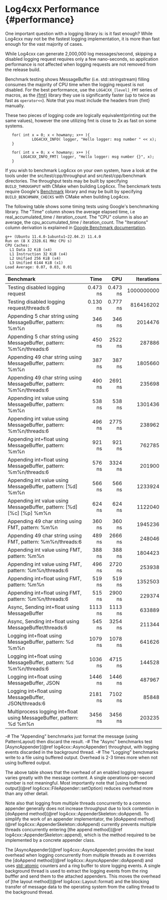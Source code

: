 Log4cxx Performance {#performance}
===
<!--
 Note: License header cannot be first, as doxygen does not generate
 cleanly if it before the '==='
-->
<!--
 Licensed to the Apache Software Foundation (ASF) under one or more
 contributor license agreements.  See the NOTICE file distributed with
 this work for additional information regarding copyright ownership.
 The ASF licenses this file to You under the Apache License, Version 2.0
 (the "License"); you may not use this file except in compliance with
 the License.  You may obtain a copy of the License at

	http://www.apache.org/licenses/LICENSE-2.0

 Unless required by applicable law or agreed to in writing, software
 distributed under the License is distributed on an "AS IS" BASIS,
 WITHOUT WARRANTIES OR CONDITIONS OF ANY KIND, either express or implied.
 See the License for the specific language governing permissions and
 limitations under the License.
-->

One important question with a logging library is: is it fast enough?
While Log4cxx may not be the fastest logging implementation, it is more than fast
enough for the vast majority of cases.

While Log4cxx can generate 2,000,000 log messages/second,
skipping a disabled logging request requires only a few nano-seconds,
so application performance is not affected when
logging requests are not removed from the release build.

Benchmark testing shows MessageBuffer (i.e. std::stringstream) filling
consumes the majority of CPU time when the logging request is not disabled.
For the best performance, use the `LOG4CXX_[level]_FMT` series of macros,
as the [{fmt}](https://fmt.dev/latest/index.html) library
they use is significantly faster
(up to twice as fast as `operator<<`).
Note that you must include the headers from {fmt} manually.

These two pieces of logging code are logically equivalent(printing out the same
values), however the one utilizing fmt is close to 2x as fast on some systems.

```{.cpp}
   for( int x = 0; x < howmany; x++ ){
            LOG4CXX_INFO( logger, "Hello logger: msg number " << x);
   }
```

```{.cpp}
   for( int x = 0; x < howmany; x++ ){
       LOG4CXX_INFO_FMT( logger, "Hello logger: msg number {}", x);
   }
```

If you wish to benchmark Log4cxx on your own system, have a look at the tools
under the src/test/cpp/throughput and src/test/cpp/benchmark directories.
The throughput tests may be built by
specifying `BUILD_THROUGHPUT` with CMake when building Log4cxx.
The benckmark tests require Google's [Benchmark](https://github.com/google/benchmark) library
and may be built by specifying `BUILD_BENCHMARK_CHECKS` with CMake when building Log4cxx.

The following table shows some timing tests using Google's benchmarking library.
The "Time" column shows the average elapsed time, i.e real_accumulated_time / iteration_count.
The "CPU" column is also an average, the cpu_accumulated_time / iteration_count.
The "Iterations" column derivation is explained in [Google Benchmark documentation](https://google.github.io/benchmark/user_guide.html#runtime-and-reporting-considerations).

	g++ (Ubuntu 11.4.0-1ubuntu1~22.04.2) 11.4.0
	Run on (8 X 2328.61 MHz CPU s)
	CPU Caches:
	  L1 Data 32 KiB (x4)
	  L1 Instruction 32 KiB (x4)
	  L2 Unified 256 KiB (x4)
	  L3 Unified 6144 KiB (x1)
	Load Average: 0.07, 0.03, 0.01

| Benchmark    | Time         | CPU          |   Iterations |
| :----------- | -----------: | -----------: | -----------: |
| Testing disabled logging request | 0.473 ns | 0.473 ns | 1000000000 |
| Testing disabled logging request/threads:6 | 0.130 ns | 0.777 ns | 816416202 |
| Appending 5 char string using MessageBuffer, pattern: \%m\%n | 346 ns | 346 ns | 2014476 |
| Appending 5 char string using MessageBuffer, pattern: \%m\%n/threads:6 | 450 ns | 2522 ns | 287886 |
| Appending 49 char string using MessageBuffer, pattern: \%m\%n | 387 ns | 387 ns | 1805660 |
| Appending 49 char string using MessageBuffer, pattern: \%m\%n/threads:6 | 490 ns | 2691 ns | 235698 |
| Appending int value using MessageBuffer, pattern: \%m\%n | 538 ns | 538 ns | 1301436 |
| Appending int value using MessageBuffer, pattern: \%m\%n/threads:6 | 496 ns | 2775 ns | 238962 |
| Appending int+float using MessageBuffer, pattern: \%m\%n | 921 ns | 921 ns | 762785 |
| Appending int+float using MessageBuffer, pattern: \%m\%n/threads:6 | 576 ns | 3324 ns | 201900 |
| Appending int value using MessageBuffer, pattern: [\%d] \%m\%n | 566 ns | 566 ns | 1233924 |
| Appending int value using MessageBuffer, pattern: [\%d] [\%c] [\%p] \%m\%n | 624 ns | 624 ns | 1122040 |
| Appending 49 char string using FMT, pattern: \%m\%n | 360 ns | 360 ns | 1945236 |
| Appending 49 char string using FMT, pattern: \%m\%n/threads:6 | 489 ns | 2666 ns | 248046 |
| Appending int value using FMT, pattern: \%m\%n | 388 ns | 388 ns | 1804423 |
| Appending int value using FMT, pattern: \%m\%n/threads:6 | 496 ns | 2720 ns | 253938 |
| Appending int+float using FMT, pattern: \%m\%n | 519 ns | 519 ns | 1352503 |
| Appending int+float using FMT, pattern: \%m\%n/threads:6 | 515 ns | 2900 ns | 229374 |
| Async, Sending int+float using MessageBuffer | 1113 ns | 1113 ns | 633889 |
| Async, Sending int+float using MessageBuffer/threads:6 | 545 ns | 3254 ns | 211344 |
| Logging int+float using MessageBuffer, pattern: \%d \%m\%n | 1079 ns | 1078 ns | 641626 |
| Logging int+float using MessageBuffer, pattern: \%d \%m\%n/threads:6 | 1036 ns | 4715 ns | 144528 |
| Logging int+float using MessageBuffer, JSON | 1446 ns | 1446 ns | 487967 |
| Logging int+float using MessageBuffer, JSON/threads:6 | 2181 ns | 7102 ns | 85848 |
| Multiprocess logging int+float using MessageBuffer, pattern: \%d \%m\%n | 3456 ns | 3456 ns | 203235 |

-# The "Appending" benchmarks just format the message (using PatternLayout) then discard the result.
-# The "Async" benchmarks test [AsyncAppender](@ref log4cxx::AsyncAppender) throughput, with logging events discarded in the background thread.
-# The "Logging" benchmarks write to a file using buffered output. Overhead is 2-3 times more when not using buffered output.

The above table shows that the overhead of an enabled logging request
varies greatly with the message content.
A single operations-per-second number is not meaningful.
Most importantly note that [using buffered output](@ref log4cxx::FileAppender::setOption)
reduces overhead more than any other detail.

Note also that logging from multiple threads concurrently
to a common appender generally does not increase throughput
due to lock contention in [doAppend method](@ref log4cxx::AppenderSkeleton::doAppend).
To simplify the work of an appender implementator,
the [doAppend method](@ref log4cxx::AppenderSkeleton::doAppend) currently prevents multiple threads
concurrently entering [the append method](@ref log4cxx::AppenderSkeleton::append),
which is the method required to be implemented by a concrete appender class.

The [AsyncAppender](@ref log4cxx::AsyncAppender) provides the least overhead
when logging concurrently from multiple threads
as it overrides the [doAppend method](@ref log4cxx::AsyncAppender::doAppend)
and uses [std::atomic](https://en.cppreference.com/w/cpp/atomic/atomic.html)
counters and a ring buffer to store logging events.
A single background thread is used to extract the logging events
from the ring bufffer and send them
to the attached appenders.
This moves the overhead of [the layout method](@ref log4cxx::Layout::format)
and the blocking transfer of message data to the operating system
from the calling thread to the background thread.
